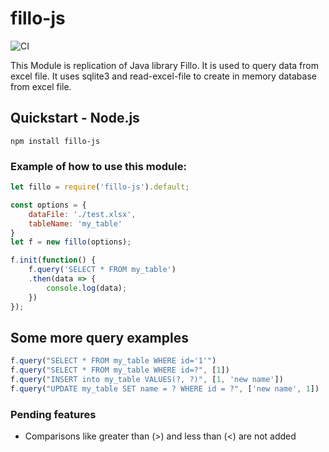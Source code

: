 
# fillo-js
![CI](https://github.com/sirajpathan/fillo-js/workflows/CI/badge.svg?branch=master&event=push)

This Module is replication of Java library Fillo. It is used to query data from excel file.
It uses sqlite3 and read-excel-file to create in memory database from excel file.

## Quickstart - Node.js
`npm install fillo-js`

### Example of how to use this module:

```javascript
let fillo = require('fillo-js').default;

const options = {
    dataFile: './test.xlsx',
    tableName: 'my_table'
}
let f = new fillo(options);

f.init(function() {
    f.query('SELECT * FROM my_table')
    .then(data => {
        console.log(data);
    })
});

```

## Some more query examples

```javascript
f.query("SELECT * FROM my_table WHERE id='1'")
f.query("SELECT * FROM my_table WHERE id=?", [1])
f.query("INSERT into my_table VALUES(?, ?)", [1, 'new name'])
f.query("UPDATE my_table SET name = ? WHERE id = ?", ['new name', 1]) 
```

### Pending features
* Comparisons like greater than (>) and less than (<) are not added
